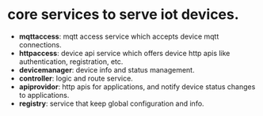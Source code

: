 # core services to serve iot devices.

- **mqttaccess**: mqtt access service which accepts device mqtt connections. 
- **httpaccess**: device api service which offers device http apis like authentication, registration, etc.
- **devicemanager**: device info and status management.
- **controller**: logic and route service.
- **apiprovidor**: http apis for applications, and notify device status changes to applications.
- **registry**: service that keep global configuration and info.
